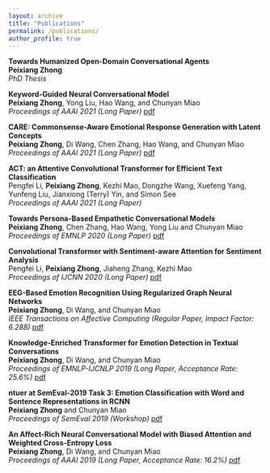 ```yaml
---
layout: archive
title: "Publications"
permalink: /publications/
author_profile: true
---
```

**Towards Humanized Open-Domain Conversational Agents** <br/>
**Peixiang Zhong**<br/>
*PhD Thesis*

**Keyword-Guided Neural Conversational Model** <br/>
**Peixiang Zhong**, Yong Liu, Hao Wang, and Chunyan Miao <br/>
*Proceedings of AAAI 2021 (Long Paper)* [pdf](https://arxiv.org/abs/2012.08383)

**CARE: Commonsense-Aware Emotional Response Generation with Latent Concepts** <br/>
**Peixiang Zhong**, Di Wang, Chen Zhang, Hao Wang, and Chunyan Miao <br/>
*Proceedings of AAAI 2021 (Long Paper)* [pdf](https://arxiv.org/abs/2012.08377)

**ACT: an Attentive Convolutional Transformer for Efficient Text Classification** <br/>
Pengfei Li, **Peixiang Zhong**, Kezhi Mao, Dongzhe Wang, Xuefeng Yang, Yunfeng Liu, Jianxiong (Terry) Yin, and Simon See<br/>
*Proceedings of AAAI 2021 (Long Paper)*

**Towards Persona-Based Empathetic Conversational Models** <br/>
**Peixiang Zhong**, Chen Zhang, Hao Wang, Yong Liu and Chunyan Miao <br/>
*Proceedings of EMNLP 2020 (Long Paper)* [pdf](https://arxiv.org/abs/2004.12316)

**Convolutional Transformer with Sentiment-aware Attention for Sentiment Analysis** <br/>
Pengfei Li, **Peixiang Zhong**, Jiaheng Zhang, Kezhi Mao <br/>
*Proceedings of IJCNN 2020 (Long Paper)* [pdf](https://ieeexplore.ieee.org/abstract/document/9206796/)

**EEG-Based Emotion Recognition Using Regularized Graph Neural Networks** <br/>
**Peixiang Zhong**, Di Wang, and Chunyan Miao <br/>
*IEEE Transactions on Affective Computing (Regular Paper, Impact Factor: 6.288)* [pdf](https://arxiv.org/abs/1907.07835)

**Knowledge-Enriched Transformer for Emotion Detection in Textual Conversations** <br/>
**Peixiang Zhong**, Di Wang, and Chunyan Miao <br/>
*Proceedings of EMNLP-IJCNLP 2019 (Long Paper, Acceptance Rate: 25.6%)* [pdf](https://arxiv.org/abs/1909.10681)

**ntuer at SemEval-2019 Task 3: Emotion Classification with Word and Sentence Representations in RCNN** <br/>
**Peixiang Zhong** and Chunyan Miao <br/>
*Proceedings of SemEval 2019 (Workshop)* [pdf](https://www.aclweb.org/anthology/papers/S/S19/S19-2048/)

**An Affect-Rich Neural Conversational Model with Biased Attention and Weighted Cross-Entropy Loss** <br/>
**Peixiang Zhong**, Di Wang, and Chunyan Miao <br/>
*Proceedings of AAAI 2019 (Long Paper, Acceptance Rate: 16.2%)* [pdf](https://wvvw.aaai.org/ojs/index.php/AAAI/article/view/4740)


